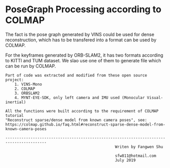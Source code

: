 # PoseGraph Processing according to COLMAP

The fact is the pose graph generated by VINS could be used for dense reconstruction, which has to be transfered into a format can be used by COLMAP. <br>

For the keyframes generated by ORB-SLAM2, it has two formats according to KITTI and TUM dataset. We slao use one of them to generate file which can be run by COLMAP.

```
Part of code was extracted and modified from these open source project: 
    1. VINS-Mono
    2. COLMAP
    3. ORBSLAM2
    4. MYNT-EYE-SDK, only left camera and IMU used (Monocular Visual-inertial)

All the functions were built according to the requirement of COLMAP tutorial
"Reconstruct sparse/dense model from known camera poses", see:
https://colmap.github.io/faq.html#reconstruct-sparse-dense-model-from-known-camera-poses

----------------------------------------------------------------------------------------
                                                Writen by Fangwen Shu

                                                sfw811@hotmail.com
                                                July 2019
```